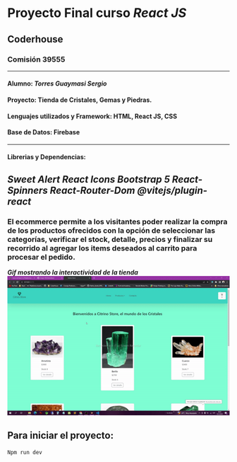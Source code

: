 # Proyecto Final curso **_React JS_**
## Coderhouse
### Comisión 39555
---
#### Alumno: **_Torres Guaymasi Sergio_**
#### Proyecto: Tienda de Cristales, Gemas y Piedras.
#### Lenguajes utilizados y Framework: HTML, React JS, CSS
#### Base de Datos: Firebase
---
#### Librerias y Dependencias: 
*Sweet Alert*
*React Icons*
*Bootstrap 5*
*React-Spinners*
*React-Router-Dom*
*@vitejs/plugin-react*
---
### El ecommerce permite a los visitantes poder realizar la compra de los productos ofrecidos con la opción de seleccionar las categorías, verificar el stock, detalle, precios y finalizar su recorrido al agregar los items deseados al carrito para procesar el pedido.

***_Gif mostrando la interactividad de la tienda_***
![Alt Text](tiendacitrino.gif)

## Para iniciar el proyecto:
~~~
Npm run dev
~~~


